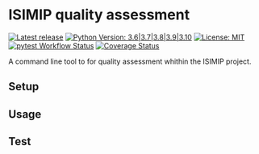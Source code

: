 ISIMIP quality assessment
=========================

[![Latest release](https://shields.io/github/v/release/ISI-MIP/isimip-qa)](https://github.com/ISI-MIP/isimip-qa/releases)
[![Python Version: 3.6|3.7|3.8|3.9|3.10](https://img.shields.io/badge/python-3.6|3.7|3.8|3.9|3.10-blue)](https://www.python.org/)
[![License: MIT](http://img.shields.io/badge/license-MIT-yellow.svg)](https://github.com/ISI-MIP/isimip-qa/blob/master/LICENSE)
[![pytest Workflow Status](https://github.com/ISI-MIP/isimip-qa/actions/workflows/pytest.yml/badge.svg)](https://github.com/ISI-MIP/isimip-qa/actions/workflows/pytest.yml)
[![Coverage Status](https://coveralls.io/repos/github/ISI-MIP/isimip-qa/badge.svg?branch=master)](https://coveralls.io/github/ISI-MIP/isimip-qa?branch=master)

A command line tool to for quality assessment whithin the ISIMIP project.


Setup
-----


Usage
-----


Test
----

